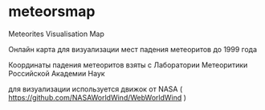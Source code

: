 # meteorsmap
Meteorites Visualisation Map

Онлайн карта для визуализации мест падения метеоритов до 1999 года

Координаты падения метеоритов взяты с Лаборатории Метеоритики Российской Академии Наук

для визуализации используется движок от NASA
( https://github.com/NASAWorldWind/WebWorldWind )





